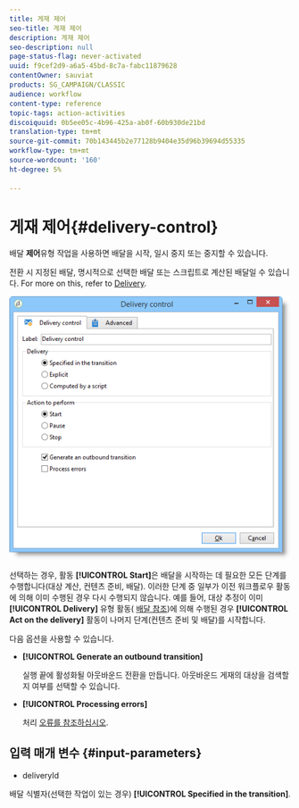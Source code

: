```yaml
---
title: 게재 제어
seo-title: 게재 제어
description: 게재 제어
seo-description: null
page-status-flag: never-activated
uuid: f9cef2d9-a6a5-45bd-8c7a-fabc11879628
contentOwner: sauviat
products: SG_CAMPAIGN/CLASSIC
audience: workflow
content-type: reference
topic-tags: action-activities
discoiquuid: 0b5ee05c-4b96-425a-ab0f-60b930de21bd
translation-type: tm+mt
source-git-commit: 70b143445b2e77128b9404e35d96b39694d55335
workflow-type: tm+mt
source-wordcount: '160'
ht-degree: 5%

---
```



# 게재 제어{#delivery-control}

배달 **제어**&#x200B;유형 작업을 사용하면 배달을 시작, 일시 중지 또는 중지할 수 있습니다.

전환 시 지정된 배달, 명시적으로 선택한 배달 또는 스크립트로 계산된 배달일 수 있습니다. For more on this, refer to [Delivery](../../workflow/using/delivery.md).

![](assets/edit_diffusion_act.png)

선택하는 경우, 활동 **[!UICONTROL Start]**&#x200B;은 배달을 시작하는 데 필요한 모든 단계를 수행합니다(대상 계산, 컨텐츠 준비, 배달). 이러한 단계 중 일부가 이전 워크플로우 활동에 의해 이미 수행된 경우 다시 수행되지 않습니다. 예를 들어, 대상 추정이 이미 **[!UICONTROL Delivery]** 유형 활동( [배달 참조](../../workflow/using/delivery.md))에 의해 수행된 경우 **[!UICONTROL Act on the delivery]** 활동이 나머지 단계(컨텐츠 준비 및 배달)를 시작합니다.

다음 옵션을 사용할 수 있습니다.

* **[!UICONTROL Generate an outbound transition]**

   실행 끝에 활성화될 아웃바운드 전환을 만듭니다. 아웃바운드 게재의 대상을 검색할지 여부를 선택할 수 있습니다.

* **[!UICONTROL Processing errors]**

   처리 [오류를 참조하십시오](../../workflow/using/monitoring-workflow-execution.md#processing-errors).

## 입력 매개 변수 {#input-parameters}

* deliveryId

배달 식별자(선택한 작업이 있는 경우) **[!UICONTROL Specified in the transition]**.
